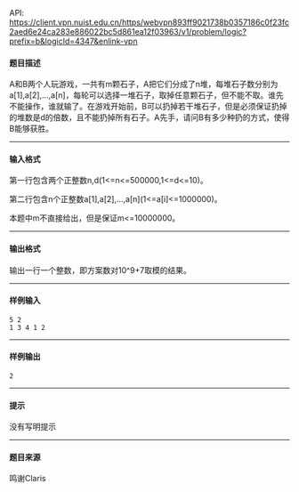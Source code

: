 API: https://client.vpn.nuist.edu.cn/https/webvpn893ff9021738b0357186c0f23fc2aed6e24ca283e886022bc5d861ea12f03963/v1/problem/logic?prefix=b&logicId=4347&enlink-vpn

#### 题目描述

A和B两个人玩游戏，一共有m颗石子，A把它们分成了n堆，每堆石子数分别为a\[1\],a\[2\],...,a\[n\]，每轮可以选择一堆石子，取掉任意颗石子，但不能不取。谁先不能操作，谁就输了。在游戏开始前，B可以扔掉若干堆石子，但是必须保证扔掉的堆数是d的倍数，且不能扔掉所有石子。A先手，请问B有多少种扔的方式，使得B能够获胜。

---

#### 输入格式

第一行包含两个正整数n,d(1<=n<=500000,1<=d<=10)。

第二行包含n个正整数a\[1\],a\[2\],...,a\[n\](1<=a\[i\]<=1000000)。

本题中m不直接给出，但是保证m<=10000000。

---

#### 输出格式

输出一行一个整数，即方案数对10^9+7取模的结果。

---

#### 样例输入
```
5 2
1 3 4 1 2
```

---

#### 样例输出
```
2
```

---

#### 提示

没有写明提示

---

#### 题目来源

鸣谢Claris